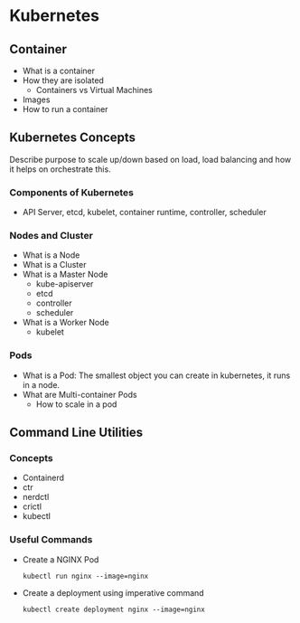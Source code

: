 # Kubernetes

## Container

- What is a container
- How they are isolated
  - Containers vs Virtual Machines
- Images
- How to run a container

## Kubernetes Concepts

Describe purpose to scale up/down based on load, load balancing and how it helps on orchestrate this.

### Components of Kubernetes

- API Server, etcd, kubelet, container runtime, controller, scheduler

### Nodes and Cluster

- What is a Node
- What is a Cluster
- What is a Master Node
  - kube-apiserver
  - etcd
  - controller
  - scheduler
- What is a Worker Node
  - kubelet

    
### Pods

- What is a Pod: The smallest object you can create in kubernetes, it runs in a node.
- What are Multi-container Pods
  - How to scale in a pod

## Command Line Utilities

### Concepts
- Containerd
- ctr
- nerdctl
- crictl
- kubectl

### Useful Commands

- Create a NGINX Pod
    ```shell
    kubectl run nginx --image=nginx
    ```
- Create a deployment using imperative command
    ```shell
    kubectl create deployment nginx --image=nginx
    ```